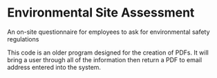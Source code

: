# Environmental Site Assessment
An on-site questionnaire for employees to ask for environmental safety regulations 

This code is an older program designed for the creation of PDFs. It will bring a user through all of the information then return a PDF to email address entered into the system. 
